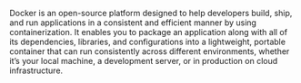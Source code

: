 Docker is an open-source platform designed to help developers build, ship, and run applications in a consistent and efficient manner by using containerization. It enables you to package an application along with all of its dependencies, libraries, and configurations into a lightweight, portable container that can run consistently across different environments, whether it’s your local machine, a development server, or in production on cloud infrastructure.